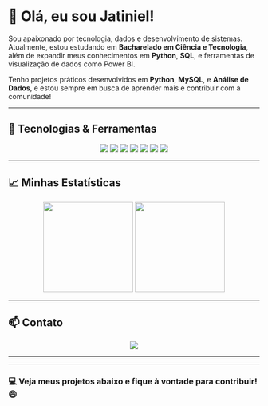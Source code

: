 # 👋 Olá, eu sou Jatiniel!  

Sou apaixonado por tecnologia, dados e desenvolvimento de sistemas. Atualmente, estou estudando em **Bacharelado em Ciência e Tecnologia**, além de expandir meus conhecimentos em **Python**, **SQL**, e ferramentas de visualização de dados como Power BI. 

Tenho projetos práticos desenvolvidos em **Python**, **MySQL**, e **Análise de Dados**, e estou sempre em busca de aprender mais e contribuir com a comunidade!

---

## 🚀 Tecnologias & Ferramentas  
<div align="center">
  <img src="https://img.shields.io/badge/-Python-3776AB?style=for-the-badge&logo=python&logoColor=white"/>
  <img src="https://img.shields.io/badge/-MySQL-4479A1?style=for-the-badge&logo=mysql&logoColor=white"/>
  <img src="https://img.shields.io/badge/-Git-F05032?style=for-the-badge&logo=git&logoColor=white"/>
  <img src="https://img.shields.io/badge/-Java-007396?style=for-the-badge&logo=java&logoColor=white"/>
  <img src="https://img.shields.io/badge/-HTML5-E34F26?style=for-the-badge&logo=html5&logoColor=white"/>
  <img src="https://img.shields.io/badge/-CSS3-1572B6?style=for-the-badge&logo=css3&logoColor=white"/>
  <img src="https://img.shields.io/badge/-JavaScript-F7DF1E?style=for-the-badge&logo=javascript&logoColor=black"/>
</div>

---

## 📈 Minhas Estatísticas  
<div align="center">
  <img loading="lazy" height="180em" src="https://github-readme-stats.vercel.app/api/top-langs/?username=jdantas0&layout=compact&langs_count=7&theme=dracula"/>
  <img loading="lazy" height="180em" src="https://github-readme-stats.vercel.app/api?username=jdantas0&show_icons=true&theme=dracula&include_all_commits=true&count_private=true"/>
</div>

---

## 📫 Contato  
<div align="center">
  <a target="_blank" href="jatinieltga@gmail.com" target="_blank">
    <img src="https://img.shields.io/badge/-Gmail-D14836?style=for-the-badge&logo=Gmail&logoColor=white">
  </a>
</div>

---



---

### 💻 Veja meus projetos abaixo e fique à vontade para contribuir! 😄

